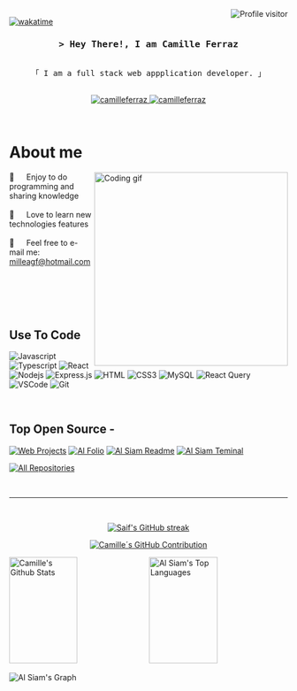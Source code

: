 <!--
<h2 align="center">
  Welcome to Al Siam World!
  <img src="https://mir-s3-cdn-cf.behance.net/project_modules/disp/601014116770475.6068beff4640a.gif" width="28">
</h2>
-->

<!--
<p align="center">
  <a href="https://github.com/camilleferraz"><img src="https://readme-typing-svg.herokuapp.com/?lines=Self%20Taught%20Programmer;Front%20End%20Developer;1.5%2B%20years%20of%20coding%20experience;Always%20learning%20new%20things&center=true&width=380&height=45"></a>
</p>

 -->

<a href="https://komarev.com/ghpvc/?username=camilleferraz">
  <img align="right" src="https://komarev.com/ghpvc/?username=camilleferraz&label=Visitors&color=0e75b6&style=flat" alt="Profile visitor" />
</a>


[![wakatime](https://wakatime.com/badge/user/eebb3dd8-d9b2-40de-9b88-6fd6cac99dbc.svg)](https://wakatime.com/@eebb3dd8-d9b2-40de-9b88-6fd6cac99dbc)

<!-- Intro  -->
<h3 align="center">
        <samp>&gt; Hey There!, I am
                <b>Camille Ferraz</b>
        </samp>
</h3>


<p align="center"> 
  <samp>
    <br>
    「 I am a full stack web appplication developer. 」
    <br>
    <br>
  </samp>
</p>

<p align="center">
 <a href="https://linkedin.com/in/camilleferraz">
  <img src="https://img.shields.io/badge/Website-50006C?style=for-the-badge&logo=medium&logoColor=white" alt="camilleferraz" />
 </a>
 <a href="https://linkedin.com/in/camilleferraz" target="_blank">
  <img src="https://img.shields.io/badge/LinkedIn-776DCD?style=for-the-badge&logo=linkedin&logoColor=white" alt="camilleferraz"/>
 </a>
 </p>
<br />

<!-- About Section -->
 # About me
 
<p>
 <img align="right" width="350" src="https://mir-s3-cdn-cf.behance.net/project_modules/disp/601014116770475.6068beff4640a.gif" alt="Coding gif" />
  
 👾 &emsp; Enjoy to do programming and sharing knowledge <br/><br/>
 💜 &emsp; Love to learn new technologies features<br/><br/>
 🔮 &emsp; Feel free to e-mail me: milleagf@hotmail.com<br/><br/>

</p>

<br/>
<br/>
<br/>

## Use To Code

![Javascript](https://img.shields.io/badge/Javascript-50006C?style=for-the-badge&labelColor=50006C&logo=javascript&logoColor=EADBE8)
![Typescript](https://img.shields.io/badge/Typescript-776DCD?style=for-the-badge&labelColor=776DCD&logo=typescript&logoColor=EADBE8)
![React](https://img.shields.io/badge/-React-50006C?style=for-the-badge&labelColor=50006C&logo=react&logoColor=EADBE8)
![Nodejs](https://img.shields.io/badge/Nodejs-776DCD?style=for-the-badge&labelColor=776DCD&logo=node.js&logoColor=EADBE8)
![Express.js](https://img.shields.io/badge/Express.js-50006C?style=for-the-badge&logo=express&logoColor=white)
![HTML](https://img.shields.io/badge/HTML5-776DCD?style=for-the-badge&logo=html5&logoColor=white)
![CSS3](https://img.shields.io/badge/CSS3-50006C?style=for-the-badge&logo=css3&logoColor=white)
![MySQL](https://img.shields.io/badge/MySQL-776DCD?style=for-the-badge&logo=MySQL&logoColor=white)
![React Query](https://img.shields.io/badge/-React_Query-50006C?style=for-the-badge&logo=react%20query&logoColor=white)
![VSCode](https://img.shields.io/badge/Visual_Studio-776DCD?style=for-the-badge&logo=visual%20studio&logoColor=white)
![Git](https://img.shields.io/badge/Git-50006C?style=for-the-badge&logo=git&logoColor=white)

<br/>

## Top Open Source -
[![Web Projects](https://github-readme-stats.vercel.app/api/pin/?username=camilleferraz&repo=coffee-project&border_color=7F3FBF&bg_color=50006C&title_color=C9D1D9&text_color=8B949E&icon_color=9388F5)](https://github.com/camilleferraz/coffee-project)
[![Al Folio](https://github-readme-stats.vercel.app/api/pin/?username=camilleferraz&repo=Labeddit-frontend&border_color=7F3FBF&bg_color=50006C&title_color=C9D1D9&text_color=8B949E&icon_color=9388F5)](https://github.com/camilleferraz/Labeddit-frontend)
[![Al Siam Readme](https://github-readme-stats.vercel.app/api/pin/?username=camilleferraz&repo=labook&border_color=7F3FBF&bg_color=50006C&title_color=C9D1D9&text_color=8B949E&icon_color=9388F5)](https://github.com/camilleferraz/labook)
[![Al Siam Teminal](https://github-readme-stats.vercel.app/api/pin/?username=camilleferraz&repo=projeto-labecommerce-backend&border_color=7F3FBF&bg_color=50006C&title_color=C9D1D9&text_color=8B949E&icon_color=9388F5)](https://github.com/camilleferraz/projeto-labecommerce-backend)

<p align="left">
  <a href="https://github.com/camilleferraz?tab=repositories" target="_blank"><img alt="All Repositories" title="All Repositories" src="https://img.shields.io/badge/-All%20Repos-5D1F55?style=for-the-badge&logo=koding&logoColor=white"/></a>
</p>

<br/>
<hr/>
<br/>

<p align="center">
  <a href="https://github.com/camilleferraz">
    <img src="https://github-readme-streak-stats.herokuapp.com/?user=camilleferraz&theme=tokyonight&border=7F3FBF&background=50006C" alt="Saif's GitHub streak"/>
  </a>
</p>

<p align="center">
  <a href="https://github.com/camilleferraz">
    <img src="https://github-profile-summary-cards.vercel.app/api/cards/profile-details?username=camilleferraz&theme=radical&background=50006C" alt="Camille´s GitHub Contribution"/>
  </a>
</p>

<a> 
    <a href="https://github.com/camilleferraz"><img alt="Camille's Github Stats" src="https://denvercoder1-github-readme-stats.vercel.app/api?username=camilleferraz&show_icons=true&count_private=true&theme=tokyonight&border_color=7F3FBF&bg_color=50006C&title_color=D0A6DE&icon_color=9388F5" height="192px" width="49.5%"/></a>
  <a href="https://github.com/camilleferraz"><img alt="Al Siam's Top Languages" src="https://denvercoder1-github-readme-stats.vercel.app/api/top-langs/?username=camilleferraz&langs_count=8&layout=compact&theme=tokyonight&border_color=7F3FBF&bg_color=50006C&title_color=D0A6DE&icon_color=9388F5" height="192px" width="49.5%"/></a>
  <br/>
</a>


![Al Siam's Graph](https://github-readme-activity-graph.cyclic.app/graph?username=camilleferraz&custom_title=Camille%20GitHub%20Activity%20Graph&bg_color=50006C&color=D0A6DE&line=5FDFD0&point=5FDFD0&area_color=FFFFFF&title_color=D0A6DE&area=true)
